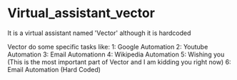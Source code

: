 # Virtual_assistant_vector
It is a virtual assistant named 'Vector' although it is hardcoded

Vector do some specific tasks like:
1: Google Automation
2: Youtube Automation
3: Email Automationn
4: Wikipedia Automation
5: Wishing you (This is the most important part of Vector and I am kidding you right now)
6: Email Automation (Hard Coded)
